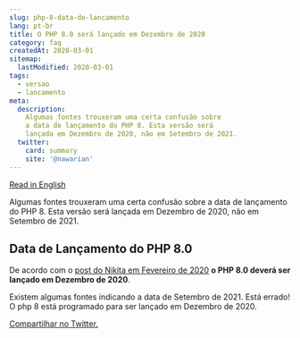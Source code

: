 ```yaml
---
slug: php-8-data-de-lancamento
lang: pt-br
title: O PHP 8.0 será lançado em Dezembro de 2020
category: faq
createdAt: 2020-03-01
sitemap:
  lastModified: 2020-03-01
tags:
  - versao
  - lancamento
meta:
  description:
    Algumas fontes trouxeram uma certa confusão sobre
    a data de lançamento do PHP 8. Esta versão será
    lançada em Dezembro de 2020, não em Setembro de 2021.
  twitter:
    card: summary
    site: '@nawarian'
---
```


[Read in English](/en/issue/php-8-release-date/)

Algumas fontes trouxeram uma certa confusão sobre
a data de lançamento do PHP 8. Esta versão será
lançada em Dezembro de 2020, não em Setembro de 2021.

## Data de Lançamento do PHP 8.0

De acordo com o [post do Nikita em Fevereiro de 2020](https://twitter.com/nikita_ppv/status/1226791766088704000)
**o PHP 8.0 deverá ser lançado em Dezembro de 2020**.

Existem algumas fontes indicando a data de Setembro de 2021.
Está errado! O php 8 está programado para ser lançado em
Dezembro de 2020.

[Compartilhar no Twitter.](https://twitter.com/intent/tweet?text=O+PHP+8.0+será+lançado+em+Dezembro+de+2020!+-+Veja+https://thephp.website/br/edicao/php-8-data-de-lancamento/)

<script type="application/ld+json">
{
    "@context": "https://schema.org",
    "@type": "FAQPage",
    "mainEntity": [
        {
            "@type": "Question",
            "name": "Qual a data de lançamento do PHP 8?",
            "acceptedAnswer": {
                "@type": "Answer",
                "text": "O PHP 8.0 deverá ser lançado em Dezembro de 2020.<a href={{ $page->getUrl() }}>Leia Mais.</a>"
            }
        }
    ]
}
</script>

